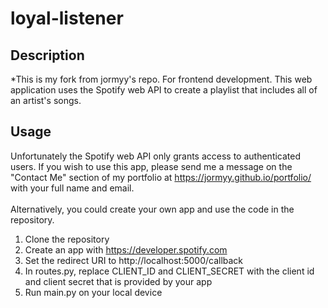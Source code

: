# loyal-listener

## Description
*This is my fork from jormyy's repo. For frontend development.
This web application uses the Spotify web API to create a playlist that includes all of an artist's songs.

## Usage
Unfortunately the Spotify web API only grants access to authenticated users. If you wish to use this app, please send me a message on the "Contact Me" section of my portfolio at https://jormyy.github.io/portfolio/ with your full name and email.
<br> <br>
Alternatively, you could create your own app and use the code in the repository.
1. Clone the repository
2. Create an app with https://developer.spotify.com
3. Set the redirect URI to http://localhost:5000/callback
4. In routes.py, replace CLIENT_ID and CLIENT_SECRET with the client id and client secret that is provided by your app
5. Run main.py on your local device
